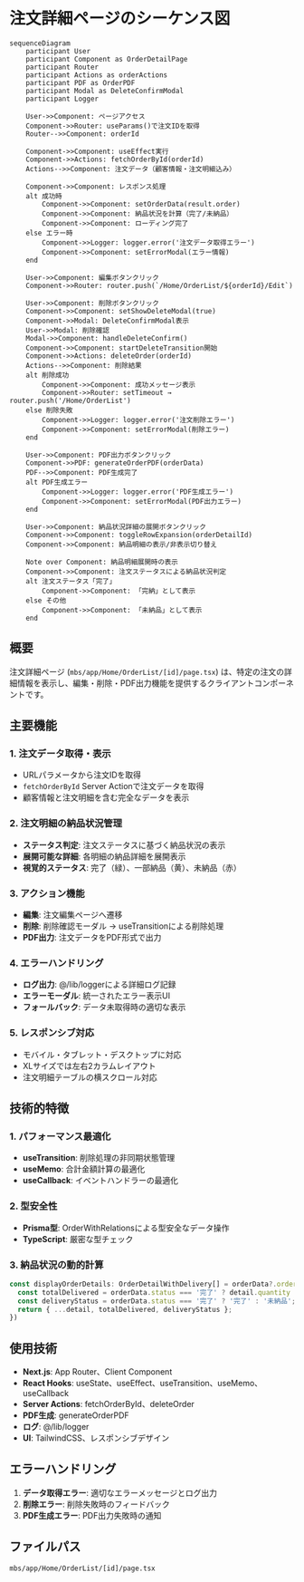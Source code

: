# 注文詳細ページのシーケンス図

```mermaid
sequenceDiagram
    participant User
    participant Component as OrderDetailPage
    participant Router
    participant Actions as orderActions
    participant PDF as OrderPDF
    participant Modal as DeleteConfirmModal
    participant Logger

    User->>Component: ページアクセス
    Component->>Router: useParams()で注文IDを取得
    Router-->>Component: orderId

    Component->>Component: useEffect実行
    Component->>Actions: fetchOrderById(orderId)
    Actions-->>Component: 注文データ（顧客情報・注文明細込み）

    Component->>Component: レスポンス処理
    alt 成功時
        Component->>Component: setOrderData(result.order)
        Component->>Component: 納品状況を計算（完了/未納品）
        Component->>Component: ローディング完了
    else エラー時
        Component->>Logger: logger.error('注文データ取得エラー')
        Component->>Component: setErrorModal(エラー情報)
    end

    User->>Component: 編集ボタンクリック
    Component->>Router: router.push(`/Home/OrderList/${orderId}/Edit`)

    User->>Component: 削除ボタンクリック
    Component->>Component: setShowDeleteModal(true)
    Component->>Modal: DeleteConfirmModal表示
    User->>Modal: 削除確認
    Modal->>Component: handleDeleteConfirm()
    Component->>Component: startDeleteTransition開始
    Component->>Actions: deleteOrder(orderId)
    Actions-->>Component: 削除結果
    alt 削除成功
        Component->>Component: 成功メッセージ表示
        Component->>Router: setTimeout → router.push('/Home/OrderList')
    else 削除失敗
        Component->>Logger: logger.error('注文削除エラー')
        Component->>Component: setErrorModal(削除エラー)
    end

    User->>Component: PDF出力ボタンクリック
    Component->>PDF: generateOrderPDF(orderData)
    PDF-->>Component: PDF生成完了
    alt PDF生成エラー
        Component->>Logger: logger.error('PDF生成エラー')
        Component->>Component: setErrorModal(PDF出力エラー)
    end

    User->>Component: 納品状況詳細の展開ボタンクリック
    Component->>Component: toggleRowExpansion(orderDetailId)
    Component->>Component: 納品明細の表示/非表示切り替え

    Note over Component: 納品明細展開時の表示
    Component->>Component: 注文ステータスによる納品状況判定
    alt 注文ステータス「完了」
        Component->>Component: 「完納」として表示
    else その他
        Component->>Component: 「未納品」として表示
    end
```

## 概要

注文詳細ページ (`mbs/app/Home/OrderList/[id]/page.tsx`) は、特定の注文の詳細情報を表示し、編集・削除・PDF出力機能を提供するクライアントコンポーネントです。

## 主要機能

### 1. 注文データ取得・表示
- URLパラメータから注文IDを取得
- `fetchOrderById` Server Actionで注文データを取得
- 顧客情報と注文明細を含む完全なデータを表示

### 2. 注文明細の納品状況管理
- **ステータス判定**: 注文ステータスに基づく納品状況の表示
- **展開可能な詳細**: 各明細の納品詳細を展開表示
- **視覚的ステータス**: 完了（緑）、一部納品（黄）、未納品（赤）

### 3. アクション機能
- **編集**: 注文編集ページへ遷移
- **削除**: 削除確認モーダル → useTransitionによる削除処理
- **PDF出力**: 注文データをPDF形式で出力

### 4. エラーハンドリング
- **ログ出力**: @/lib/loggerによる詳細ログ記録
- **エラーモーダル**: 統一されたエラー表示UI
- **フォールバック**: データ未取得時の適切な表示

### 5. レスポンシブ対応
- モバイル・タブレット・デスクトップに対応
- XLサイズでは左右2カラムレイアウト
- 注文明細テーブルの横スクロール対応

## 技術的特徴

### 1. パフォーマンス最適化
- **useTransition**: 削除処理の非同期状態管理
- **useMemo**: 合計金額計算の最適化
- **useCallback**: イベントハンドラーの最適化

### 2. 型安全性
- **Prisma型**: OrderWithRelationsによる型安全なデータ操作
- **TypeScript**: 厳密な型チェック

### 3. 納品状況の動的計算
```typescript
const displayOrderDetails: OrderDetailWithDelivery[] = orderData?.orderDetails.map(detail => {
  const totalDelivered = orderData.status === '完了' ? detail.quantity : 0;
  const deliveryStatus = orderData.status === '完了' ? '完了' : '未納品';
  return { ...detail, totalDelivered, deliveryStatus };
})
```

## 使用技術

- **Next.js**: App Router、Client Component
- **React Hooks**: useState、useEffect、useTransition、useMemo、useCallback
- **Server Actions**: fetchOrderById、deleteOrder
- **PDF生成**: generateOrderPDF
- **ログ**: @/lib/logger
- **UI**: TailwindCSS、レスポンシブデザイン

## エラーハンドリング

1. **データ取得エラー**: 適切なエラーメッセージとログ出力
2. **削除エラー**: 削除失敗時のフィードバック
3. **PDF生成エラー**: PDF出力失敗時の通知

## ファイルパス
`mbs/app/Home/OrderList/[id]/page.tsx`